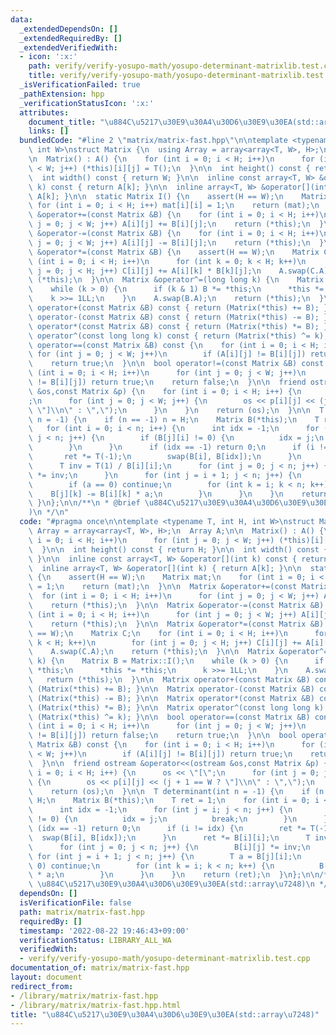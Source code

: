 ```yaml
---
data:
  _extendedDependsOn: []
  _extendedRequiredBy: []
  _extendedVerifiedWith:
  - icon: ':x:'
    path: verify/verify-yosupo-math/yosupo-determinant-matrixlib.test.cpp
    title: verify/verify-yosupo-math/yosupo-determinant-matrixlib.test.cpp
  _isVerificationFailed: true
  _pathExtension: hpp
  _verificationStatusIcon: ':x:'
  attributes:
    document_title: "\u884C\u5217\u30E9\u30A4\u30D6\u30E9\u30EA(std::array\u7248)"
    links: []
  bundledCode: "#line 2 \"matrix/matrix-fast.hpp\"\n\ntemplate <typename T, int H,\
    \ int W>\nstruct Matrix {\n  using Array = array<array<T, W>, H>;\n  Array A;\n\
    \n  Matrix() : A() {\n    for (int i = 0; i < H; i++)\n      for (int j = 0; j\
    \ < W; j++) (*this)[i][j] = T();\n  }\n\n  int height() const { return H; }\n\n\
    \  int width() const { return W; }\n\n  inline const array<T, W> &operator[](int\
    \ k) const { return A[k]; }\n\n  inline array<T, W> &operator[](int k) { return\
    \ A[k]; }\n\n  static Matrix I() {\n    assert(H == W);\n    Matrix mat;\n   \
    \ for (int i = 0; i < H; i++) mat[i][i] = 1;\n    return (mat);\n  }\n\n  Matrix\
    \ &operator+=(const Matrix &B) {\n    for (int i = 0; i < H; i++)\n      for (int\
    \ j = 0; j < W; j++) A[i][j] += B[i][j];\n    return (*this);\n  }\n\n  Matrix\
    \ &operator-=(const Matrix &B) {\n    for (int i = 0; i < H; i++)\n      for (int\
    \ j = 0; j < W; j++) A[i][j] -= B[i][j];\n    return (*this);\n  }\n\n  Matrix\
    \ &operator*=(const Matrix &B) {\n    assert(H == W);\n    Matrix C;\n    for\
    \ (int i = 0; i < H; i++)\n      for (int k = 0; k < H; k++)\n        for (int\
    \ j = 0; j < H; j++) C[i][j] += A[i][k] * B[k][j];\n    A.swap(C.A);\n    return\
    \ (*this);\n  }\n\n  Matrix &operator^=(long long k) {\n    Matrix B = Matrix::I();\n\
    \    while (k > 0) {\n      if (k & 1) B *= *this;\n      *this *= *this;\n  \
    \    k >>= 1LL;\n    }\n    A.swap(B.A);\n    return (*this);\n  }\n\n  Matrix\
    \ operator+(const Matrix &B) const { return (Matrix(*this) += B); }\n\n  Matrix\
    \ operator-(const Matrix &B) const { return (Matrix(*this) -= B); }\n\n  Matrix\
    \ operator*(const Matrix &B) const { return (Matrix(*this) *= B); }\n\n  Matrix\
    \ operator^(const long long k) const { return (Matrix(*this) ^= k); }\n\n  bool\
    \ operator==(const Matrix &B) const {\n    for (int i = 0; i < H; i++)\n     \
    \ for (int j = 0; j < W; j++)\n        if (A[i][j] != B[i][j]) return false;\n\
    \    return true;\n  }\n\n  bool operator!=(const Matrix &B) const {\n    for\
    \ (int i = 0; i < H; i++)\n      for (int j = 0; j < W; j++)\n        if (A[i][j]\
    \ != B[i][j]) return true;\n    return false;\n  }\n\n  friend ostream &operator<<(ostream\
    \ &os,const Matrix &p) {\n    for (int i = 0; i < H; i++) {\n      os << \"[\"\
    ;\n      for (int j = 0; j < W; j++) {\n        os << p[i][j] << (j + 1 == W ?\
    \ \"]\\n\" : \",\");\n      }\n    }\n    return (os);\n  }\n\n  T determinant(int\
    \ n = -1) {\n    if (n == -1) n = H;\n    Matrix B(*this);\n    T ret = 1;\n \
    \   for (int i = 0; i < n; i++) {\n      int idx = -1;\n      for (int j = i;\
    \ j < n; j++) {\n        if (B[j][i] != 0) {\n          idx = j;\n          break;\n\
    \        }\n      }\n      if (idx == -1) return 0;\n      if (i != idx) {\n \
    \       ret *= T(-1);\n        swap(B[i], B[idx]);\n      }\n      ret *= B[i][i];\n\
    \      T inv = T(1) / B[i][i];\n      for (int j = 0; j < n; j++) {\n        B[i][j]\
    \ *= inv;\n      }\n      for (int j = i + 1; j < n; j++) {\n        T a = B[j][i];\n\
    \        if (a == 0) continue;\n        for (int k = i; k < n; k++) {\n      \
    \    B[j][k] -= B[i][k] * a;\n        }\n      }\n    }\n    return (ret);\n \
    \ }\n};\n\n/**\n * @brief \u884C\u5217\u30E9\u30A4\u30D6\u30E9\u30EA(std::array\u7248\
    )\n */\n"
  code: "#pragma once\n\ntemplate <typename T, int H, int W>\nstruct Matrix {\n  using\
    \ Array = array<array<T, W>, H>;\n  Array A;\n\n  Matrix() : A() {\n    for (int\
    \ i = 0; i < H; i++)\n      for (int j = 0; j < W; j++) (*this)[i][j] = T();\n\
    \  }\n\n  int height() const { return H; }\n\n  int width() const { return W;\
    \ }\n\n  inline const array<T, W> &operator[](int k) const { return A[k]; }\n\n\
    \  inline array<T, W> &operator[](int k) { return A[k]; }\n\n  static Matrix I()\
    \ {\n    assert(H == W);\n    Matrix mat;\n    for (int i = 0; i < H; i++) mat[i][i]\
    \ = 1;\n    return (mat);\n  }\n\n  Matrix &operator+=(const Matrix &B) {\n  \
    \  for (int i = 0; i < H; i++)\n      for (int j = 0; j < W; j++) A[i][j] += B[i][j];\n\
    \    return (*this);\n  }\n\n  Matrix &operator-=(const Matrix &B) {\n    for\
    \ (int i = 0; i < H; i++)\n      for (int j = 0; j < W; j++) A[i][j] -= B[i][j];\n\
    \    return (*this);\n  }\n\n  Matrix &operator*=(const Matrix &B) {\n    assert(H\
    \ == W);\n    Matrix C;\n    for (int i = 0; i < H; i++)\n      for (int k = 0;\
    \ k < H; k++)\n        for (int j = 0; j < H; j++) C[i][j] += A[i][k] * B[k][j];\n\
    \    A.swap(C.A);\n    return (*this);\n  }\n\n  Matrix &operator^=(long long\
    \ k) {\n    Matrix B = Matrix::I();\n    while (k > 0) {\n      if (k & 1) B *=\
    \ *this;\n      *this *= *this;\n      k >>= 1LL;\n    }\n    A.swap(B.A);\n \
    \   return (*this);\n  }\n\n  Matrix operator+(const Matrix &B) const { return\
    \ (Matrix(*this) += B); }\n\n  Matrix operator-(const Matrix &B) const { return\
    \ (Matrix(*this) -= B); }\n\n  Matrix operator*(const Matrix &B) const { return\
    \ (Matrix(*this) *= B); }\n\n  Matrix operator^(const long long k) const { return\
    \ (Matrix(*this) ^= k); }\n\n  bool operator==(const Matrix &B) const {\n    for\
    \ (int i = 0; i < H; i++)\n      for (int j = 0; j < W; j++)\n        if (A[i][j]\
    \ != B[i][j]) return false;\n    return true;\n  }\n\n  bool operator!=(const\
    \ Matrix &B) const {\n    for (int i = 0; i < H; i++)\n      for (int j = 0; j\
    \ < W; j++)\n        if (A[i][j] != B[i][j]) return true;\n    return false;\n\
    \  }\n\n  friend ostream &operator<<(ostream &os,const Matrix &p) {\n    for (int\
    \ i = 0; i < H; i++) {\n      os << \"[\";\n      for (int j = 0; j < W; j++)\
    \ {\n        os << p[i][j] << (j + 1 == W ? \"]\\n\" : \",\");\n      }\n    }\n\
    \    return (os);\n  }\n\n  T determinant(int n = -1) {\n    if (n == -1) n =\
    \ H;\n    Matrix B(*this);\n    T ret = 1;\n    for (int i = 0; i < n; i++) {\n\
    \      int idx = -1;\n      for (int j = i; j < n; j++) {\n        if (B[j][i]\
    \ != 0) {\n          idx = j;\n          break;\n        }\n      }\n      if\
    \ (idx == -1) return 0;\n      if (i != idx) {\n        ret *= T(-1);\n      \
    \  swap(B[i], B[idx]);\n      }\n      ret *= B[i][i];\n      T inv = T(1) / B[i][i];\n\
    \      for (int j = 0; j < n; j++) {\n        B[i][j] *= inv;\n      }\n     \
    \ for (int j = i + 1; j < n; j++) {\n        T a = B[j][i];\n        if (a ==\
    \ 0) continue;\n        for (int k = i; k < n; k++) {\n          B[j][k] -= B[i][k]\
    \ * a;\n        }\n      }\n    }\n    return (ret);\n  }\n};\n\n/**\n * @brief\
    \ \u884C\u5217\u30E9\u30A4\u30D6\u30E9\u30EA(std::array\u7248)\n */\n"
  dependsOn: []
  isVerificationFile: false
  path: matrix/matrix-fast.hpp
  requiredBy: []
  timestamp: '2022-08-22 19:46:43+09:00'
  verificationStatus: LIBRARY_ALL_WA
  verifiedWith:
  - verify/verify-yosupo-math/yosupo-determinant-matrixlib.test.cpp
documentation_of: matrix/matrix-fast.hpp
layout: document
redirect_from:
- /library/matrix/matrix-fast.hpp
- /library/matrix/matrix-fast.hpp.html
title: "\u884C\u5217\u30E9\u30A4\u30D6\u30E9\u30EA(std::array\u7248)"
---
```

